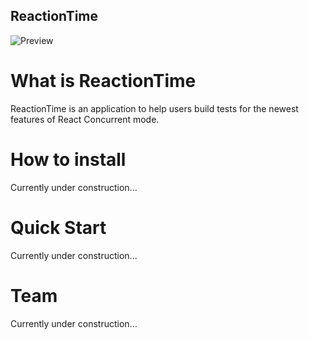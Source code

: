 
## ReactionTime
![Preview](https://i.ibb.co/S7jmPqK/Reaction-Time.png#center)

# What is ReactionTime
ReactionTime is an application to help users build tests for the newest features of React Concurrent mode.

# How to install
Currently under construction...

# Quick Start
Currently under construction...

# Team
Currently under construction...
